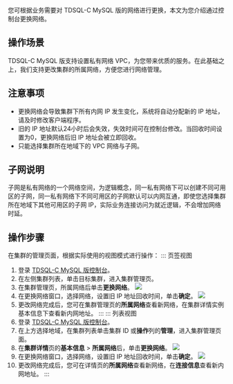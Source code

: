 您可根据业务需要对 TDSQL-C MySQL 版的网络进行更换，本文为您介绍通过控制台更换网络。

## 操作场景
TDSQL-C MySQL 版支持设置私有网络 VPC，为您带来优质的服务。在此基础之上，我们支持更改集群的所属网络，方便您进行网络管理。

## 注意事项
- 更换网络会导致集群下所有内网 IP 发生变化，系统将自动分配新的 IP 地址，请及时修改客户端程序。
- 旧的 IP 地址默认24小时后会失效，失效时间可在控制台修改。当回收时间设置为0，更换网络后旧 IP 地址会被立即回收。
- 只能选择集群所在地域下的 VPC 网络与子网。

## 子网说明
子网是私有网络的一个网络空间，为逻辑概念，同一私有网络下可以创建不同可用区的子网，同一私有网络下不同可用区的子网默认可以内网互通，即使您选择集群所在地域下其他可用区的子网 IP，实际业务连接访问为就近逻辑，不会增加网络时延。

## 操作步骤
在集群的管理页面，根据实际使用的视图模式进行操作：
<dx-tabs>
::: 页签视图
1. 登录 [TDSQL-C MySQL 版控制台](https://console.cloud.tencent.com/cynosdb)。
2. 在左侧集群列表，单击目标集群，进入集群管理页。
3. 在集群管理页，所属网络后单击**更换网络**。
![](https://staticintl.cloudcachetci.com/yehe/backend-news/rtKz711_17.png)
4. 在更换网络窗口，选择网络，设置旧 IP 地址回收时间，单击**确定**。
![](https://staticintl.cloudcachetci.com/yehe/backend-news/USUx520_18.png)
5. 更改网络完成后，您可在集群管理页的**所属网络**查看新网络，在集群详情实例基本信息下查看新内网地址。
:::
::: 列表视图
1. 登录 [TDSQL-C MySQL 版控制台](https://console.cloud.tencent.com/cynosdb)。
2. 在上方选择地域，在集群列表单击集群 ID 或**操作**列的**管理**，进入集群管理页面。
3. 在**集群详情**页的**基本信息** > **所属网络**后，单击**更换网络**。
![](https://staticintl.cloudcachetci.com/yehe/backend-news/mDFf614_19.png)
4. 在更换网络窗口，选择网络，设置旧 IP 地址回收时间，单击**确定**。
![](https://staticintl.cloudcachetci.com/yehe/backend-news/H4GX799_20.png)
5. 更改网络完成后，您可在详情页的**所属网络**查看新网络，在**连接信息**查看新内网地址。
:::
</dx-tabs>





